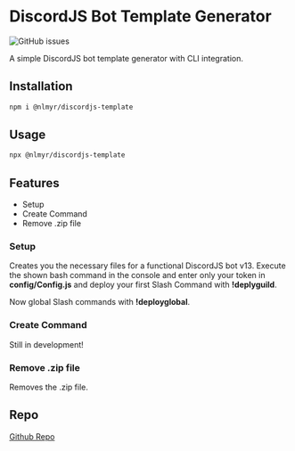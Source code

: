 # DiscordJS Bot Template Generator

![GitHub issues](https://img.shields.io/github/issues/nollknolle/discordjs-template)

A simple DiscordJS bot template generator with CLI integration.

## Installation

```bash
npm i @nlmyr/discordjs-template
```

## Usage

```bash
npx @nlmyr/discordjs-template
```

## Features

- Setup
- Create Command
- Remove .zip file

### Setup

Creates you the necessary files for a functional DiscordJS bot v13. Execute the shown bash command in the console and enter only your token in **config/Config.js** and deploy your first Slash Command with **!deplyguild**.

Now global Slash commands with **!deployglobal**.

### Create Command

Still in development!

### Remove .zip file

Removes the .zip file.

## Repo

[Github Repo](https://github.com/Nollknolle/discordjs-template)
